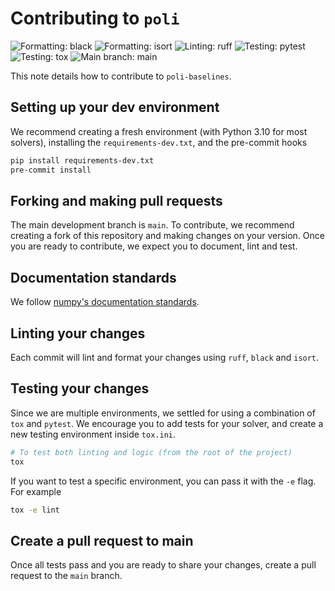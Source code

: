# Contributing to `poli`

![Formatting: black](https://img.shields.io/badge/Formatting-black-black)
![Formatting: isort](https://img.shields.io/badge/Formatting-isort-black)
![Linting: ruff](https://img.shields.io/badge/Linting-ruff-black)
![Testing: pytest](https://img.shields.io/badge/Testing-pytest-blue)
![Testing: tox](https://img.shields.io/badge/Testing-tox-blue)
![Main branch: main](https://img.shields.io/badge/Pull_request_to-main-blue)

This note details how to contribute to `poli-baselines`.

## Setting up your dev environment

We recommend creating a fresh environment (with Python 3.10 for most solvers), installing the `requirements-dev.txt`, and the pre-commit hooks

```bash
pip install requirements-dev.txt
pre-commit install
```

## Forking and making pull requests

The main development branch is `main`. To contribute, we recommend creating a fork of this repository and making changes on your version. Once you are ready to contribute, we expect you to document, lint and test.

## Documentation standards

We follow [numpy's documentation standards](https://numpydoc.readthedocs.io/en/latest/format.html).

## Linting your changes

Each commit will lint and format your changes using `ruff`, `black` and `isort`.

## Testing your changes

Since we are multiple environments, we settled for using a combination of `tox` and `pytest`. We encourage you to add tests for your solver, and create a new testing environment inside `tox.ini`.

```bash
# To test both linting and logic (from the root of the project)
tox
```

If you want to test a specific environment, you can pass it with the `-e` flag. For example

```bash
tox -e lint
```

## Create a pull request to main

Once all tests pass and you are ready to share your changes, create a pull request to the `main` branch.